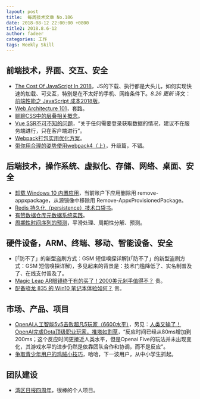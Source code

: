 ```yaml
---
layout: post
title:  每周技术文章 No.186
date: 2018-08-12 22:00:00 +0800
title2: 2018.8.6-12
author: fadeer
categories: 工作
tags: Weekly Skill
---
```


前端技术，界面、交互、安全
----
* [The Cost Of JavaScript In 2018](https://medium.com/@addyosmani/the-cost-of-javascript-in-2018-7d8950fbb5d4)，JS的下载、执行都是大头儿，如何实现快速的加载、可交互，特别是在不太好的手机、网络条件下。*8.26 更新* 译文：[前端性能之 JavaScript 成本2018版](http://www.infoq.com/cn/articles/the-cost-of-javascript-in-2018)。
* [Web Architecture 101](https://engineering.videoblocks.com/web-architecture-101-a3224e126947)，套路。
* [聊聊CSS中的层叠相关概念](https://www.w3cplus.com/css/understand-css-stacking-context-order-z-index.html)。
* [Vue SSR不可不知的问题](https://zhuanlan.zhihu.com/p/41427873)，“关于任何需要登录获取数据的情况，建议不在服务端进行，只在客户端进行”。
* [Webpack打包实用优化方案](https://jdc.jd.com/archives/212653)。
* [带你用合理的姿势使用webpack4（上）](https://segmentfault.com/a/1190000015919863)，升级篇，不错。

后端技术，操作系统、虚拟化、存储、网络、桌面、安全
----
* [卸载 Windows 10 内置应用](http://goxia.maytide.net/read.php/1898.htm)，当前账户下应用删除用 remove-appxpackage，从源镜像中移除用 Remove-AppxProvisionedPackage。
* [Redis 持久化（persistence）技术口袋书](https://segmentfault.com/a/1190000015897415)。
* [有赞数据仓库元数据系统实践](https://tech.youzan.com/youzan-metadata/)。
* [周期性时间序列的预测](https://www.opsdev.cn/post/periodic_predict.html)，平滑处理、周期性分解、预测。

硬件设备，ARM、终端、移动、智能设备、安全
----
* [「防不了」的新型盗刷方式：GSM 短信嗅探详解](「防不了」的新型盗刷方式：GSM 短信嗅探详解)，多见起来的背景是：技术门槛降低了、实名制普及了、在线支付普及了。
* [Magic Leap AR眼镜终于有的买了！2000美元剁手值得不？](https://www.jiqizhixin.com/articles/2018-08-11-12) 贵。
* [配备骁龙 835 的 Win10 笔记本体验如何？](https://www.ifanr.com/1078919) 贵。

市场、产品、项目
----
* [OpenAI人工智能5v5击败超凡5玩家（6600水平）](https://www.jiqizhixin.com/articles/2018-08-06-3)，另见：[人类又输了！OpenAI完虐Dota顶级职业玩家，推塔如割草](https://zhuanlan.zhihu.com/p/41356130)，“反应时间已经从80ms增加到200ms；这个反应时间更接近人类水平，但是Openai Five的玩法并未出现变化，其游戏水平的进步仍然是依靠团队合作和协调，而不是反应”。
* [争取青少年用户的鸡贼小技巧](https://wanqu.co/a/6820/%E4%BA%89%E5%8F%96%E9%9D%92%E5%B0%91%E5%B9%B4%E7%94%A8%E6%88%B7%E7%9A%84%E9%B8%A1%E8%B4%BC%E5%B0%8F%E6%8A%80%E5%B7%A7/)，哈哈，下一波用户，从中小学生抓起。

团队建设
----
* [湾区日报四周年](https://wanqu.co/b/80/2018-08-06-4-year.html)，很棒的个人项目。




